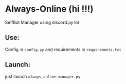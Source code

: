 # Always-Online (hi !!!)
SelfBot Manager using discord.py lol

## Use:
Config in `config.py`
and requirements in `requirements.txt`
## Launch:
just launch `always_online_manager.py`